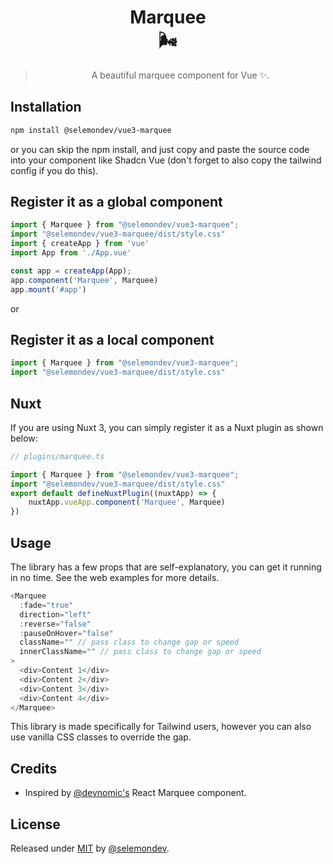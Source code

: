 <div align="center">

# Marquee <br> 🌬️

> A beautiful marquee component for Vue ✨.

</div>

## Installation

```bash
npm install @selemondev/vue3-marquee
```
or you can skip the npm install, and just copy and paste the source code into your component like Shadcn Vue (don't forget to also copy the tailwind config if you do this).

## Register it as a global component

```js
import { Marquee } from "@selemondev/vue3-marquee";
import "@selemondev/vue3-marquee/dist/style.css"
import { createApp } from 'vue'
import App from './App.vue'

const app = createApp(App);
app.component('Marquee', Marquee)
app.mount('#app')
```

or 

## Register it as a local component

```js
import { Marquee } from "@selemondev/vue3-marquee";
import "@selemondev/vue3-marquee/dist/style.css"
```

## Nuxt

If you are using Nuxt 3, you can simply register it as a Nuxt plugin as shown below:

```ts
// plugins/marquee.ts

import { Marquee } from "@selemondev/vue3-marquee";
import "@selemondev/vue3-marquee/dist/style.css"
export default defineNuxtPlugin((nuxtApp) => {
    nuxtApp.vueApp.component('Marquee', Marquee)
})
```

## Usage

The library has a few props that are self-explanatory, you can get it running in no time. See the web examples for more details.

```js
<Marquee
  :fade="true"
  direction="left"
  :reverse="false"
  :pauseOnHover="false"
  className="" // pass class to change gap or speed
  innerClassName="" // pass class to change gap or speed
>
  <div>Content 1</div>
  <div>Content 2</div>
  <div>Content 3</div>
  <div>Content 4</div>
</Marquee>
```

This library is made specifically for Tailwind users, however you can also use vanilla CSS classes to override the gap.

## Credits

- Inspired by [@devnomic's](https://github.com/devnomic) React Marquee component.

## License

Released under [MIT](/LICENSE) by [@selemondev](https://github.com/selemondev).

